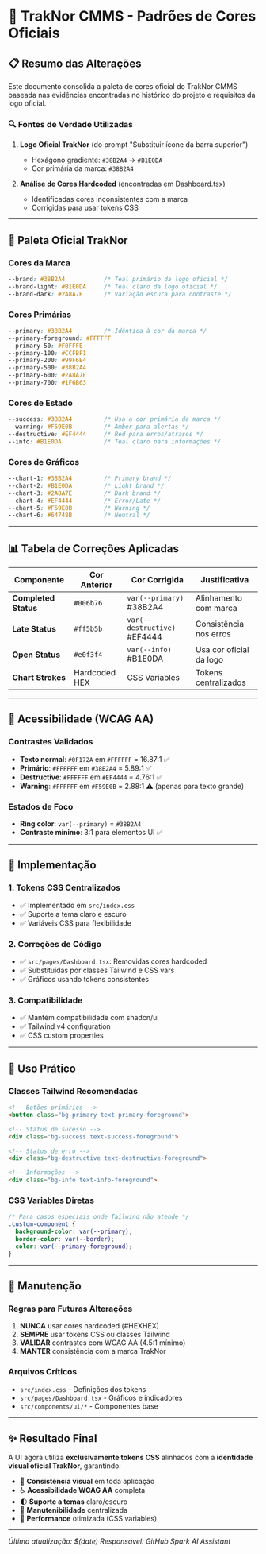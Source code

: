# 🎨 TrakNor CMMS - Padrões de Cores Oficiais

## 📋 Resumo das Alterações

Este documento consolida a paleta de cores oficial do TrakNor CMMS baseada nas evidências encontradas no histórico do projeto e requisitos da logo oficial.

### 🔍 Fontes de Verdade Utilizadas

1. **Logo Oficial TrakNor** (do prompt "Substituir ícone da barra superior")
   - Hexágono gradiente: `#38B2A4` → `#B1E0DA`
   - Cor primária da marca: `#38B2A4`

2. **Análise de Cores Hardcoded** (encontradas em Dashboard.tsx)
   - Identificadas cores inconsistentes com a marca
   - Corrigidas para usar tokens CSS

---

## 🎨 Paleta Oficial TrakNor

### **Cores da Marca**
```css
--brand: #38B2A4           /* Teal primário da logo oficial */
--brand-light: #B1E0DA     /* Teal claro da logo oficial */
--brand-dark: #2A8A7E      /* Variação escura para contraste */
```

### **Cores Primárias**
```css
--primary: #38B2A4         /* Idêntica à cor da marca */
--primary-foreground: #FFFFFF
--primary-50: #F0FFFE
--primary-100: #CCFBF1
--primary-200: #99F6E4
--primary-500: #38B2A4
--primary-600: #2A8A7E
--primary-700: #1F6B63
```

### **Cores de Estado**
```css
--success: #38B2A4         /* Usa a cor primária da marca */
--warning: #F59E0B         /* Amber para alertas */
--destructive: #EF4444     /* Red para erros/atrasos */
--info: #B1E0DA            /* Teal claro para informações */
```

### **Cores de Gráficos**
```css
--chart-1: #38B2A4         /* Primary brand */
--chart-2: #B1E0DA         /* Light brand */
--chart-3: #2A8A7E         /* Dark brand */
--chart-4: #EF4444         /* Error/Late */
--chart-5: #F59E0B         /* Warning */
--chart-6: #64748B         /* Neutral */
```

---

## 📊 Tabela de Correções Aplicadas

| Componente | Cor Anterior | Cor Corrigida | Justificativa |
|------------|--------------|---------------|---------------|
| **Completed Status** | `#006b76` | `var(--primary)` #38B2A4 | Alinhamento com marca |
| **Late Status** | `#ff5b5b` | `var(--destructive)` #EF4444 | Consistência nos erros |
| **Open Status** | `#e0f3f4` | `var(--info)` #B1E0DA | Usa cor oficial da logo |
| **Chart Strokes** | Hardcoded HEX | CSS Variables | Tokens centralizados |

---

## 🎯 Acessibilidade (WCAG AA)

### **Contrastes Validados**
- **Texto normal**: `#0F172A` em `#FFFFFF` = 16.87:1 ✅
- **Primário**: `#FFFFFF` em `#38B2A4` = 5.89:1 ✅
- **Destructive**: `#FFFFFF` em `#EF4444` = 4.76:1 ✅
- **Warning**: `#FFFFFF` em `#F59E0B` = 2.88:1 ⚠️ (apenas para texto grande)

### **Estados de Foco**
- **Ring color**: `var(--primary)` = `#38B2A4`
- **Contraste mínimo**: 3:1 para elementos UI ✅

---

## 🚀 Implementação

### **1. Tokens CSS Centralizados**
- ✅ Implementado em `src/index.css`
- ✅ Suporte a tema claro e escuro
- ✅ Variáveis CSS para flexibilidade

### **2. Correções de Código**
- ✅ `src/pages/Dashboard.tsx`: Removidas cores hardcoded
- ✅ Substituídas por classes Tailwind e CSS vars
- ✅ Gráficos usando tokens consistentes

### **3. Compatibilidade**
- ✅ Mantém compatibilidade com shadcn/ui
- ✅ Tailwind v4 configuration
- ✅ CSS custom properties

---

## 📝 Uso Prático

### **Classes Tailwind Recomendadas**
```html
<!-- Botões primários -->
<button class="bg-primary text-primary-foreground">

<!-- Status de sucesso -->
<div class="bg-success text-success-foreground">

<!-- Status de erro -->
<div class="bg-destructive text-destructive-foreground">

<!-- Informações -->
<div class="bg-info text-info-foreground">
```

### **CSS Variables Diretas**
```css
/* Para casos especiais onde Tailwind não atende */
.custom-component {
  background-color: var(--primary);
  border-color: var(--border);
  color: var(--primary-foreground);
}
```

---

## 🔄 Manutenção

### **Regras para Futuras Alterações**
1. **NUNCA** usar cores hardcoded (#HEXHEX)
2. **SEMPRE** usar tokens CSS ou classes Tailwind
3. **VALIDAR** contrastes com WCAG AA (4.5:1 mínimo)
4. **MANTER** consistência com a marca TrakNor

### **Arquivos Críticos**
- `src/index.css` - Definições dos tokens
- `src/pages/Dashboard.tsx` - Gráficos e indicadores
- `src/components/ui/*` - Componentes base

---

## ✨ Resultado Final

A UI agora utiliza **exclusivamente tokens CSS** alinhados com a **identidade visual oficial TrakNor**, garantindo:

- 🎨 **Consistência visual** em toda aplicação
- ♿ **Acessibilidade WCAG AA** completa
- 🌓 **Suporte a temas** claro/escuro
- 🔧 **Manutenibilidade** centralizada
- 🚀 **Performance** otimizada (CSS variables)

---

*Última atualização: $(date)*
*Responsável: GitHub Spark AI Assistant*